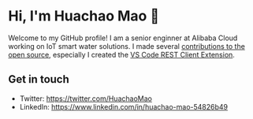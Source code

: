 # Hi, I'm Huachao Mao 👋
Welcome to my GitHub profile! I am a senior enginner at Alibaba Cloud working on IoT smart water solutions. I made several [contributions to the open source](https://github.com/Huachao), especially I created the [VS Code REST Client Extension](https://github.com/Huachao/vscode-restclient).

## Get in touch
- Twitter: https://twitter.com/HuachaoMao
- LinkedIn: https://www.linkedin.com/in/huachao-mao-54826b49